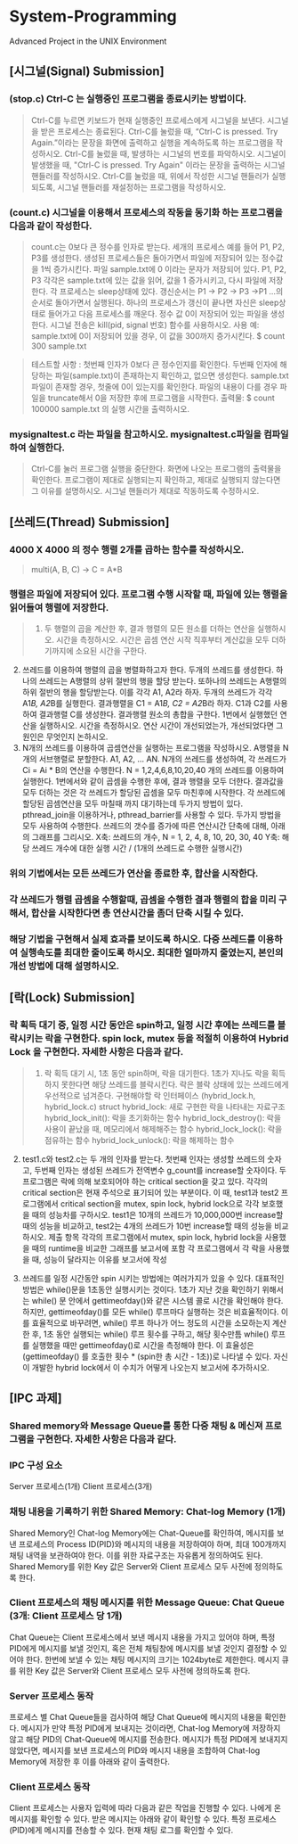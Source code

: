# System-Programming
Advanced Project in the UNIX Environment


## [시그널(Signal) Submission]

### (stop.c) Ctrl-C 는 실행중인 프로그램을 종료시키는 방법이다.
> Ctrl-C를 누르면 키보드가 현재 실행중인 프로세스에게 시그널을 보낸다.
시그널을 받은 프로세스는 종료된다. Ctrl-C를 눌렀을 때, 
“Ctrl-C is pressed. Try Again.”이라는 문장을 화면에 출력하고 실행을 계속하도록 하는 프로그램을 작성하시오.
Ctrl-C를 눌렀을 때, 발생하는 시그널의 번호를 파악하시오.
시그널이 발생했을 때, "Ctrl-C is pressed. Try Again" 이라는 문장을 출력하는 시그널 핸들러를 작성하시오.
Ctrl-C를 눌렀을 때, 위에서 작성한 시그널 핸들러가 실행되도록, 시그널 핸들러를 재설정하는 프로그램을 작성하시오.

### (count.c) 시그널을 이용해서 프로세스의 작동을 동기화 하는 프로그램을 다음과 같이 작성한다.
> count.c는 0보다 큰 정수를 인자로 받는다. 세개의 프로세스 예를 들어 P1, P2, P3를 생성한다.
생성된 프로세스들은 돌아가면서 파일에 저장되어 있는 정수값을 1씩 증가시킨다.
파일 sample.txt에 0 이라는 문자가 저장되어 있다. P1, P2, P3 각각은 sample.txt에 있는 값을 읽어, 값을 1 증가시키고, 다시 파일에 저장한다.
각 프로세스는 sleep상태에 있다. 갱신순서는 P1 -> P2 -> P3 ->P1 ...의 순서로 돌아가면서 실행된다.
하나의 프로세스가 갱신이 끝나면 자신은 sleep상태로 들어가고 다음 프로세스를 깨운다.
정수 값 0이 저장되어 있는 파일을 생성한다.
시그널 전송은 kill(pid, signal 번호) 함수를 사용하시오.
사용 예: sample.txt에 0이 저장되어 있을 경우, 이 값을 300까지 증가시킨다.
              $ count 300 sample.txt
              
> 테스트할 사항 : 
첫번째 인자가 0보다 큰 정수인지를 확인한다.
두번째 인자에 해당하는 파일(sample.txt)이 존재하는지 확인하고, 없으면 생성한다.
sample.txt 파일이 존재할 경우, 첫줄에 0이 있는지를 확인한다. 파일의 내용이 다를 경우  파일을 truncate해서 0을 저장한 후에 프로그램을 시작한다.
출력물:
              $ count 100000 sample.txt
의 실행 시간을 출력하시오.

### mysignaltest.c 라는 파일을 참고하시오. mysignaltest.c파일을 컴파일하여 실행한다.

> Ctrl-C를 눌러 프로그램 실행을 중단한다. 
화면에 나오는 프로그램의 출력물을 확인한다.
프로그램이 제대로 실행되는지 확인하고, 제대로 실행되지 않는다면 그 이유를 설명하시오.
시그널 핸들러가 제대로 작동하도록 수정하시오.





## [쓰레드(Thread) Submission]

### 4000 X 4000 의 정수 행렬 2개를 곱하는 함수를 작성하시오.
> multi(A, B, C) -> C = A*B

### 행렬은 파일에 저장되어 있다. 프로그램 수행 시작할 때, 파일에 있는 행렬을 읽어들여 행렬에 저장한다.
> 1. 두 행렬의 곱을 계산한 후, 결과 행렬의 모든 원소를 더하는 연산을 실행하시오. 시간을 측정하시오. 시간은 곱셈 연산 시작 직후부터 계산값을 모두 더하기까지에 소요된 시간을 구한다.
2. 쓰레드를 이용하여 행렬의 곱을 병렬화하고자 한다. 두개의 쓰레드를 생성한다. 하나의 쓰레드는 A행렬의 상위 절반의 행을 할당 받는다. 또하나의 쓰레드는 A행렬의 하위 절반의 행을 할당받는다. 이를 각각 A1, A2라 하자. 두개의 쓰레드가 각각 A1*B, A2*B를 실행한다. 결과행렬을 C1 = A1*B, C2 = A2*B라 하자.  C1과 C2를 사용하여 결과행렬 C를 생성한다. 결과행렬 원소의 총합을 구한다. 1번에서 실행했던 연산을 실행하시오. 시간을 측정하시오. 연산 시간이 개선되었는가, 개선되었다면 그 원인은 무엇인지 논하시오.
3. N개의 쓰레드를 이용하여 곱셈연산을 실행하는 프로그램을 작성하시오. A행렬을 N개의 서브행렬로 분할한다. A1, A2, … AN. N개의 쓰레드를 생성하여, 각 쓰레드가 Ci = Ai * B의 연산을 수행한다. N = 1,2,4,6,8,10,20,40 개의 쓰레드를 이용하여 실행한다. 1번에서와 같이 곱셈을 수행한 후에, 결과 행렬을 모두 더한다. 결과값을 모두 더하는 것은 각 쓰레드가 할당된 곱셈을 모두 마친후에 시작한다. 각 쓰레드에 할당된 곱셈연산을 모두 마칠때 까지 대기하는데 두가지 방법이 있다. pthread_join을 이용하거나, pthread_barrier를 사용할 수 있다. 두가지 방법을 모두 사용하여 수행한다.
쓰레드의 갯수를 증가에 따른 연산시간 단축에 대해, 아래의 그래프를 그리시오.
X축: 쓰레드의 개수, N = 1, 2, 4, 8, 10, 20, 30, 40
Y축: 해당 쓰레드 개수에 대한 실행 시간 / (1개의 쓰레드로 수행한 실행시간)

### 위의 기법에서는 모든 쓰레드가 연산을 종료한 후, 합산을 시작한다. 
### 각 쓰레드가 행렬 곱셈을 수행할때, 곱셈을 수행한 결과 행렬의 합을 미리 구해서, 합산을 시작한다면 총 연산시간을 좀더 단축 시킬 수 있다.
### 해당 기법을 구현해서 실제 효과를 보이도록 하시오. 다중 쓰레드를 이용하여 실행속도를 최대한 줄이도록 하시오. 최대한 얼마까지 줄였는지, 본인의 개선 방법에 대해 설명하시오.


## [락(Lock) Submission]

### 락 획득 대기 중, 일정 시간 동안은 spin하고, 일정 시간 후에는 쓰레드를 블락시키는 락을 구현한다. spin lock, mutex 등을 적절히 이용하여 Hybrid Lock 을 구현한다. 자세한 사항은 다음과 같다.

> 1. 락 획득 대기 시, 1초 동안 spin하며, 락을 대기한다.
1초가 지나도 락을 획득하지 못한다면 해당 쓰레드를 블락시킨다.
락은 블락 상태에 있는 쓰레드에게 우선적으로 넘겨준다.
구현해야할 락 인터페이스 (hybrid_lock.h, hybrid_lock.c)
struct hybrid_lock: 새로 구현한 락을 나타내는 자료구조
hybrid_lock_init(): 락을 초기화하는 함수
hybrid_lock_destroy(): 락을 사용이 끝났을 때, 메모리에서 해제해주는 함수
hybrid_lock_lock(): 락을 점유하는 함수
hybrid_lock_unlock(): 락을 해제하는 함수

2. test1.c와 test2.c는  두 개의 인자를 받는다. 첫번째 인자는 생성할 쓰레드의 숫자고, 두번째 인자는 생성된 쓰레드가 전역변수 g_count를 increase할 숫자이다. 두 프로그램은 락에 의해 보호되어야 하는 critical section을 갖고 있다. 각각의 critical section은 현재 주석으로 표기되어 있는 부분이다. 이 때, test1과 test2 프로그램에서 critical section을 mutex, spin lock, hybrid lock으로 각각 보호했을 때의 성능차를 구하시오. test1은 10개의 쓰레드가  10,000,000번 increase할 때의 성능을 비교하고, test2는 4개의 쓰레드가 10번 increase할 때의 성능을 비교하시오.
제출 항목
각각의 프로그램에서 mutex, spin lock, hybrid lock을 사용했을 때의 runtime을 비교한 그래프를 보고서에 포함
각 프로그램에서 각 락을 사용했을 때, 성능이 달라지는 이유를 보고서에 작성

3. 쓰레드를 일정 시간동안 spin 시키는 방법에는 여러가지가 있을 수 있다. 대표적인 방법은 while()문을 1초동안 실행시키는 것이다. 1초가 지난 것을 확인하기 위해서는 while() 문 안에서 gettimeofday()와 같은 시스템 콜로 시간을 확인해야 한다. 하지만, gettimeofday()를 모든 while() 루프마다 실행하는 것은 비효율적이다. 이를 효율적으로 바꾸려면, while() 루프 하나가 어느 정도의 시간을 소모하는지 계산한 후, 1초 동안 실행되는 while() 루프 횟수를 구하고, 해당 횟수만틈 while() 루프를 실행했을 때만 gettimeofday()로 시간을 측정해야 한다. 이 효율성은 (gettimeofday() 를 호출한 횟수 * (spin한 총 시간 - 1초))로 나타낼 수 있다. 자신이 개발한 hybrid lock에서 이 수치가 어떻게 나오는지 보고서에 추가하시오.



## [IPC 과제]
### Shared memory와 Message Queue를 통한 다중 채팅 & 메신져 프로그램을 구현한다. 자세한 사항은 다음과 같다.

### IPC 구성 요소
Server 프로세스(1개)
Client 프로세스(3개)

### 채팅 내용을 기록하기 위한 Shared Memory: Chat-log Memory (1개)
Shared Memory인 Chat-log Memory에는 Chat-Queue를 확인하여, 메시지를 보낸 프로세스의 Process ID(PID)와 메시지의 내용을 저장하여야 하며, 최대 100개까지 채팅 내역을 보관하여야 한다. 이를 위한 자료구조는 자유롭게 정의하여도 된다. 
Shared Memory를 위한 Key 값은 Server와 Client 프로세스 모두 사전에 정의하도록 한다.

### Client 프로세스의 채팅 메시지를 위한 Message Queue: Chat Queue (3개: Client 프로세스 당 1개)
Chat Queue는 Client 프로세스에서 보낸 메시지 내용을 가지고 있어야 하며, 특정 PID에게 메시지를 보낼 것인지, 혹은 전체 채팅창에 메시지를 보낼 것인지 결정할 수 있어야 한다. 한번에 보낼 수 있는 채팅 메시지의 크기는 1024byte로 제한한다. 메시지 큐를 위한 Key 값은 Server와 Client 프로세스 모두 사전에 정의하도록 한다.

### Server 프로세스 동작
프로세스 별 Chat Queue들을 검사하여 해당 Chat Queue에 메시지의 내용을 확인한다.
메시지가 만약 특정 PID에게 보내지는 것이라면, Chat-log Memory에 저장하지 않고 해당 PID의 Chat-Queue에 메시지를 전송한다. 메시지가 특정 PID에게 보내지지 않았다면, 메시지를 보낸 프로세스의 PID와 메시지 내용을 조합하여 Chat-log Memory에 저장한 후 이를 아래와 같이 출력한다.

### Client 프로세스 동작
Client 프로세스는 사용자 입력에 따라 다음과 같은 작업을 진행할 수 있다.
나에게 온 메시지를 확인할 수 있다. 받은 메시지는 아래와 같이 확인할 수 있다.
특정 프로세스(PID)에게 메시지를 전송할 수 있다.
현재 채팅 로그를 확인할 수 있다.
